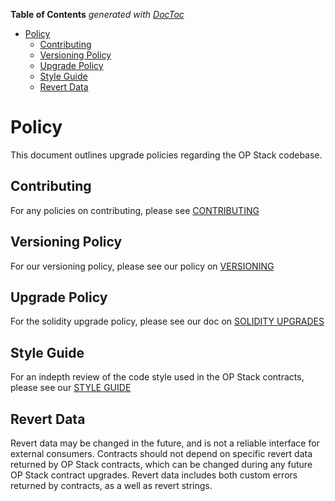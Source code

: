 <!-- START doctoc generated TOC please keep comment here to allow auto update -->
<!-- DON'T EDIT THIS SECTION, INSTEAD RE-RUN doctoc TO UPDATE -->
**Table of Contents**  *generated with [DocToc](https://github.com/thlorenz/doctoc)*

- [Policy](#policy)
  - [Contributing](#contributing)
  - [Versioning Policy](#versioning-policy)
  - [Upgrade Policy](#upgrade-policy)
  - [Style Guide](#style-guide)
  - [Revert Data](#revert-data)

<!-- END doctoc generated TOC please keep comment here to allow auto update -->

# Policy

This document outlines upgrade policies regarding the OP Stack codebase.

## Contributing

For any policies on contributing, please see [CONTRIBUTING](./CONTRIBUTING.md)

## Versioning Policy

For our versioning policy, please see our policy on [VERSIONING](./VERSIONING.md)

## Upgrade Policy

For the solidity upgrade policy, please see our doc on [SOLIDITY UPGRADES](./SOLIDITY_UPGRADES.md)

## Style Guide

For an indepth review of the code style used in the OP Stack contracts, please see our [STYLE GUIDE](./STYLE_GUIDE.md)

## Revert Data

Revert data may be changed in the future, and is not a reliable interface for external consumers. Contracts should not depend on specific revert data returned by OP Stack contracts, which can be changed during any future OP Stack contract upgrades. Revert data includes both custom errors returned by contracts, as a well as revert strings.
